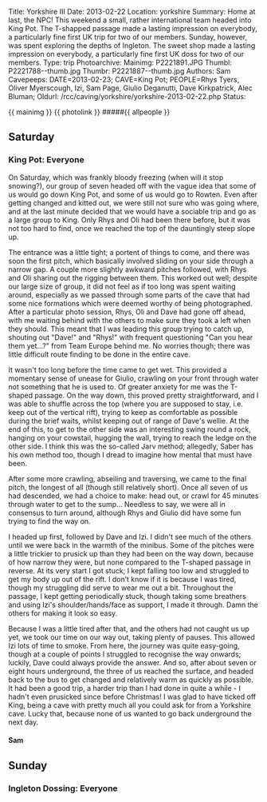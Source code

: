 Title: Yorkshire III
Date: 2013-02-22
Location: yorkshire
Summary: Home at last, the NPC! This weekend a small, rather international team headed into King Pot. The T-shapped passage made a lasting impression on everybody, a particularly fine first UK trip for two of our members. Sunday, however, was spent exploring the depths of Ingleton. The sweet shop made a lasting impression on everybody, a particularly fine first UK doss for two of our members.
Type: trip
Photoarchive:
Mainimg: P2221891.JPG
Thumbl: P2221788--thumb.jpg
Thumbr: P2221887--thumb.jpg
Authors: Sam
Cavepeeps: DATE=2013-02-23; CAVE=King Pot; PEOPLE=Rhys Tyers, Oliver Myerscough, Izi, Sam Page, Giulio Deganutti, Dave Kirkpatrick, Alec Bluman;
Oldurl: /rcc/caving/yorkshire/yorkshire-2013-02-22.php
Status:

{{ mainimg }}
{{ photolink }}
#####{{ allpeople }}

##  Saturday

###  King Pot: Everyone

On Saturday, which was frankly bloody freezing (when will it stop snowing?), our group of seven headed off with the vague idea that some of us would go down King Pot, and some of us would go to Rowten. Even after getting changed and kitted out, we were still not sure who was going where, and at the last minute decided that we would have a sociable trip and go as a large group to King. Only Rhys and Oli had been there before, but it was not too hard to find, once we reached the top of the dauntingly steep slope up.

The entrance was a little tight; a portent of things to come, and there was soon the first pitch, which basically involved sliding on your side through a narrow gap. A couple more slightly awkward pitches followed, with Rhys and Oli sharing out the rigging between them. This worked out well; despite our large size of group, it did not feel as if too long was spent waiting around, especially as we passed through some parts of the cave that had some nice formations which were deemed worthy of being photographed. After a particular photo session, Rhys, Oli and Dave had gone off ahead, with me waiting behind with the others to make sure they took a left when they should. This meant that I was leading this group trying to catch up, shouting out "Dave!" and "Rhys!" with frequent questioning "Can you hear them yet…?" from Team Europe behind me. No worries though; there was little difficult route finding to be done in the entire cave.

It wasn't too long before the time came to get wet. This provided a momentary sense of unease for Giulio, crawling on your front through water not something that he is used to. Of greater anxiety for me was the T-shaped passage. On the way down, this proved pretty straightforward, and I was able to shuffle across the top (where you are supposed to stay, i.e. keep out of the vertical rift), trying to keep as comfortable as possible during the brief waits, whilst keeping out of range of Dave's wellie. At the end of this, to get to the other side was an interesting swing round a rock, hanging on your cowstail, hugging the wall, trying to reach the ledge on the other side. I think this was the so-called Jarv method; allegedly, Saber has his own method too, though I dread to imagine how mental that must have been.

After some more crawling, abseiling and traversing, we came to the final pitch, the longest of all (though still relatively short). Once all seven of us had descended, we had a choice to make: head out, or crawl for 45 minutes through water to get to the sump... Needless to say, we were all in consensus to turn around, although Rhys and Giulio did have some fun trying to find the way on.

I headed up first, followed by Dave and Izi. I didn't see much of the others until we were back in the warmth of the minibus. Some of the pitches were a little trickier to prusick up than they had been on the way down, because of how narrow they were, but none compared to the T-shaped passage in reverse. At its very start I got stuck; I kept falling too low and struggled to get my body up out of the rift. I don’t know if it is because I was tired, though my struggling did serve to wear me out a bit. Throughout the passage, I kept getting periodically stuck, though taking some breathers and using Izi's shoulder/hands/face as support, I made it through. Damn the others for making it look so easy.

Because I was a little tired after that, and the others had not caught us up yet, we took our time on our way out, taking plenty of pauses. This allowed Izi lots of time to smoke. From here, the journey was quite easy-going, though at a couple of points I struggled to recognise the way onwards; luckily, Dave could always provide the answer. And so, after about seven or eight hours underground, the three of us reached the surface, and headed back to the bus to get changed and relatively warm as quickly as possible. It had been a good trip, a harder trip than I had done in quite a while - I hadn't even prusicked since before Christmas! I was glad to have ticked off King, being a cave with pretty much all you could ask for from a Yorkshire cave. Lucky that, because none of us wanted to go back underground the next day.

####  Sam

##  Sunday

###  Ingleton Dossing: Everyone
